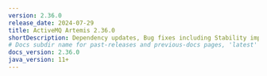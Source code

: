 ```yaml
---
version: 2.36.0
release_date: 2024-07-29
title: ActiveMQ Artemis 2.36.0
shortDescription: Dependency updates, Bug fixes including Stability improvement on Journal NIO, and concurrency issue with Stomp processing.
# Docs subdir name for past-releases and previous-docs pages, 'latest' is always used on the main download page.
docs_version: 2.36.0
java_version: 11+
---
```

